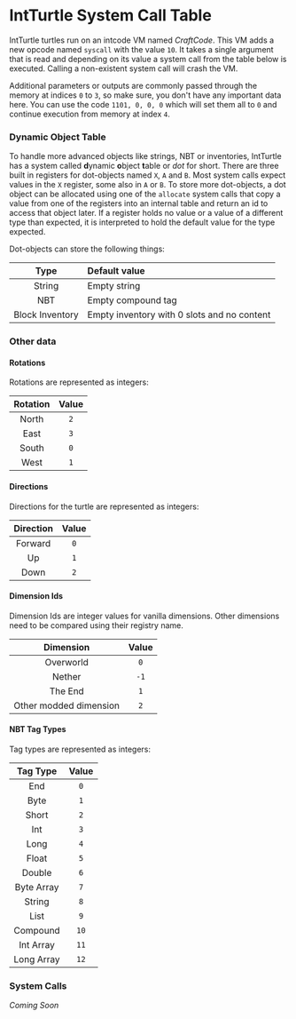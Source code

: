 # IntTurtle System Call Table

IntTurtle turtles run on an intcode VM named *CraftCode*.
This VM adds a new opcode named `syscall` with the value `10`.
It takes a single argument that is read and depending on its value a system call from the table below is executed.
Calling a non-existent system call will crash the VM.

Additional parameters or outputs are commonly passed through the memory at indices `0` to `3`, so make sure, you don't have any important data here.
You can use the code `1101, 0, 0, 0` which will set them all to `0` and continue execution from memory at index `4`.

### Dynamic Object Table

To handle more advanced objects like strings, NBT or inventories, IntTurtle has a system called **d**ynamic **o**bject **t**able or *dot* for short.
There are three built in registers for dot-objects named `X`, `A` and `B`.
Most system calls expect values in the `X` register, some also in `A` or `B`.
To store more dot-objects, a dot object can be allocated using one of the `allocate` system calls that copy a value from one of the registers into an internal table and return an id to access that object later.
If a register holds no value or a value of a different type than expected, it is interpreted to hold the default value for the type expected.

Dot-objects can store the following things:

|      Type       | Default value                               |
|:---------------:|:--------------------------------------------|
|     String      | Empty string                                |
|       NBT       | Empty compound tag                          |
| Block Inventory | Empty inventory with 0 slots and no content |

### Other data

#### Rotations

Rotations are represented as integers:

| Rotation | Value |
|:--------:|:-----:|
|  North   |  `2`  |
|   East   |  `3`  |
|  South   |  `0`  |
|   West   |  `1`  |

#### Directions

Directions for the turtle are represented as integers:

| Direction | Value |
|:---------:|:-----:|
|  Forward  |  `0`  |
|    Up     |  `1`  |
|   Down    |  `2`  |

#### Dimension Ids

Dimension Ids are integer values for vanilla dimensions. Other dimensions need to be compared using their registry name.

|       Dimension        | Value |
|:----------------------:|:-----:|
|       Overworld        |  `0`  |
|         Nether         | `-1`  |
|        The End         |  `1`  |
| Other modded dimension |  `2`  |

#### NBT Tag Types

Tag types are represented as integers:

|  Tag Type  | Value |
|:----------:|:-----:|
|    End     |  `0`  |
|    Byte    |  `1`  |
|   Short    |  `2`  |
|    Int     |  `3`  |
|    Long    |  `4`  |
|   Float    |  `5`  |
|   Double   |  `6`  |
| Byte Array |  `7`  |
|   String   |  `8`  |
|    List    |  `9`  |
|  Compound  | `10`  |
| Int Array  | `11`  |
| Long Array | `12`  |

### System Calls

*Coming Soon*